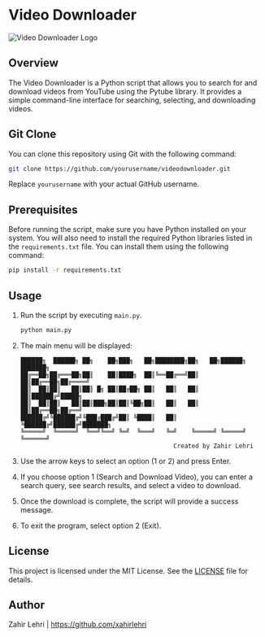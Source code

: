 # Video Downloader

![Video Downloader Logo](logo.png)

## Overview

The Video Downloader is a Python script that allows you to search for and download videos from YouTube using the Pytube library. It provides a simple command-line interface for searching, selecting, and downloading videos.

## Git Clone

You can clone this repository using Git with the following command:

```bash
git clone https://github.com/yourusername/videodownloader.git
```

Replace `yourusername` with your actual GitHub username.

## Prerequisites

Before running the script, make sure you have Python installed on your system. You will also need to install the required Python libraries listed in the `requirements.txt` file. You can install them using the following command:

```bash
pip install -r requirements.txt
```

## Usage

1. Run the script by executing `main.py`.

   ```bash
   python main.py
   ```

2. The main menu will be displayed:

   ```
   ██████╗  ██████╗ ██╗    ██╗███╗   ██╗████████╗██╗   ██╗██████╗ ███████╗
   ██╔══██╗██╔═══██╗██║    ██║████╗  ██║╚══██╔══╝██║   ██║██╔══██╗██╔════╝
   ██║  ██║██║   ██║██║ █╗ ██║██╔██╗ ██║   ██║   ██║   ██║██████╔╝█████╗  
   ██║  ██║██║   ██║██║███╗██║██║╚██╗██║   ██║   ██║   ██║██╔══██╗██╔══╝  
   ██████╔╝╚██████╔╝╚███╔███╔╝██║ ╚████║   ██║   ╚██████╔╝██████╔╝███████╗
   ╚═════╝  ╚═════╝  ╚══╝╚══╝ ╚═╝  ╚═══╝   ╚═╝    ╚═════╝ ╚═════╝ ╚══════╝
                                             Created by Zahir Lehri
   ```

3. Use the arrow keys to select an option (1 or 2) and press Enter.

4. If you choose option 1 (Search and Download Video), you can enter a search query, see search results, and select a video to download.

5. Once the download is complete, the script will provide a success message.

6. To exit the program, select option 2 (Exit).


## License

This project is licensed under the MIT License. See the [LICENSE](LICENSE) file for details.

## Author

Zahir Lehri | https://github.com/xahirlehri
